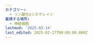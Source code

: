 ```yaml
---
カテゴリー:
  - リン酸化αシヌクレイン
蓄積する場所:
  - 神経細胞
lastmod: '2025-03-14'
last_edited: 2025-02-27T00:00:00.000Z
---
```



